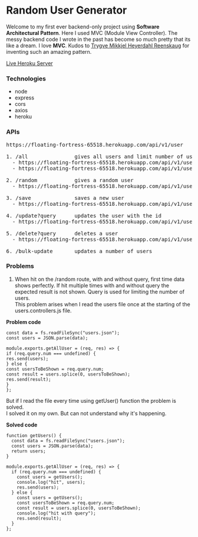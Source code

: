 # Random User Generator

Welcome to my first ever backend-only project using <b>Software Architectural Pattern</b>. Here I used MVC (Module View Controller). The messy backend code I wrote in the past has become so much pretty that its like a dream. I love <b>MVC</b>. Kudos to [Trygve Mikkjel Heyerdahl Reenskaug](<https://en.wikipedia.org/wiki/Trygve_Reenskaug#:~:text=Trygve%20Mikkjel%20Heyerdahl%20Reenskaug%20(born,Xerox%20Palo%20Alto%20Research%20Center)>) for inventing such an amazing pattern.

[Live Heroku Server](https://floating-fortress-65518.herokuapp.com/)

### Technologies

- node
- express
- cors
- axios
- heroku

### APIs

<pre>
https://floating-fortress-65518.herokuapp.com/api/v1/user   Base URL

1. /all               gives all users and limit number of users by using query
  - https://floating-fortress-65518.herokuapp.com/api/v1/user/all
  - https://floating-fortress-65518.herokuapp.com/api/v1/user/all?num=5
  
2. /random            gives a random user
  - https://floating-fortress-65518.herokuapp.com/api/v1/user/random

3. /save              saves a new user
  - https://floating-fortress-65518.herokuapp.com/api/v1/user/save

4. /update?query      updates the user with the id
  - https://floating-fortress-65518.herokuapp.com/api/v1/user/update?id=4

5. /delete?query      deletes a user
  - https://floating-fortress-65518.herokuapp.com/api/v1/user/delete?id=3

6. /bulk-update       updates a number of users
</pre>

### Problems

1. When hit on the /random route, with and without query, first time data shows perfectly. If hit multiple times with and without query the expected result is not shown. Query is used for limiting the number of users. <br>
   This problem arises when I read the users file once at the starting of the users.controllers.js file. <br>

<b>Problem code</b>

```
const data = fs.readFileSync("users.json");
const users = JSON.parse(data);

module.exports.getAllUser = (req, res) => {
if (req.query.num === undefined) {
res.send(users);
} else {
const usersToBeShown = req.query.num;
const result = users.splice(0, usersToBeShown);
res.send(result);
}
};
```

But if I read the file every time using getUser() function the problem is solved. <br>
I solved it on my own. But can not understand why it's happening.

<b>Solved code</b>

```
function getUsers() {
  const data = fs.readFileSync("users.json");
  const users = JSON.parse(data);
  return users;
}

module.exports.getAllUser = (req, res) => {
  if (req.query.num === undefined) {
    const users = getUsers();
    console.log("hit", users);
    res.send(users);
  } else {
    const users = getUsers();
    const usersToBeShown = req.query.num;
    const result = users.splice(0, usersToBeShown);
    console.log("hit with query");
    res.send(result);
  }
};
```
